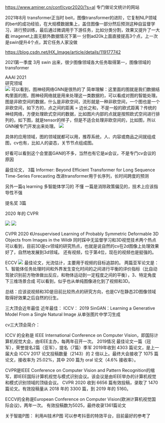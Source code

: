 https://www.aminer.cn/conf/cvpr2020/?s=al 专门做论文统计的网站

2021年8月
transformer正当时
beit，图像transformer的进阶，它复制NLP领域的bert的成功经验，在大规模数据集上，盖住图像一部分然后预测这种自监督学习，进行预训练，最后通过微调用于下游任务，比如分类分割，效果又提升了一大截 imagenet上面无额外数据情况下第一 分割ad20k上面直接提高3个点，上一次是swin提升4个点，其它任务人家没做

https://blog.csdn.net/HX_Image/article/details/119177742

2021第一季度
3月 swin 出来，很少图像领域各大任务取得第一，图像领域的transformer

AAAI 2021  
研究领域  
![](.领域新进展_images/7e488434.png)
可以看到，图神经网络GNN是很热的了
简单理解：这里面的图就是我们数据结构里面的图，图神经网络就是用来处理这一类数据的，可以看成对图的智能处理。图是非欧空间的数据，什么是非欧空间，流形就是一种非欧空间，一个图也是一个非欧空间，如下方的，点之间的距离 = 边长之和，不是一般的欧式距离？传统的神经网络，方便处理欧式空间的数据，比如图片内部的点就是按照欧式空间进行排列的，如下图，就是tensor的样子，但是不适合处理非欧空间的，比如图，所以GNN被专门开发出来处理。
![](.领域新进展_images/896971b6.png)

具体的应用领域，图的领域就都可以用，推荐系统，人、内容或商品之间就组成图，cv也有，比如人的姿态，关节节点组成图。
 
 好看可以看到这个会里面GAN的不多，当然也有它是ai会议，不是专门cv会议的原因 

最佳论文， 3篇
Informer: Beyond Efficient Transformer for Long Sequence Time-Series Forecasting
改进transformer用于长序列，长时间跨度的预测

另外一篇q learning 多智能体学习的 不懂
一篇是消除政策偏见的，技术上应该指导性不强

提名奖 3篇

2020 年的
CVPR

![](.领域新进展_images/cda1c98b.png)
![](.领域新进展_images/e1710bbc.png)


CVPR 2020 《Unsupervised Learning of Probably Symmetric Deformable 3D Objects from Images in the Wild》 同时踩中无监督学习和3D视觉技术两个热点
可以看到，目前3D是cv领域的研究热点，也就是说自然的cv在2d图像上处理效果好了，自然地发展到3d领域。
还有视频，位于第4位，现在的视频也是挺强的。

ECCV
![](.领域新进展_images/1c20f7d9.png)
最佳论文，光流估计，主要用于视频的目标追踪的。
两篇亚军论文是：1、智能体任务处理时间和外界发生变化时间的之间进行平衡的评价指标（比自动驾驶识别前方物体做出反应，和物体运动到一定程度之间的平衡），3、特定角度下三维场景合成
可以看到，似乎也从单纯图像进化到了视频和3D。

总结：应该说视频和3D是目前比较热点的研究方向，也是CV在静态2D图像领域取得好效果之后自然的衍生。


三大顶会近年最佳
近年最佳：
ICCV：
2019
SinGAN：Learning a Generative Model From a Single Natural Image
从单张图片中学习生成


cv三大顶会简介：

ICCV 的全称是 IEEE International Conference on Computer Vision，即国际计算机视觉大会，由IEEE主办，每两年召开一次。
2019情况
最佳论文一篇（冠军），荣誉提名2篇（亚军），提名（7篇）季军
2019年收到 4303 篇论文，是上一届大会 ICCV 2017 论文投稿数量（2143）的 2 倍以上。最终大会接收了 1075 篇论文，接收率为 25.02%，其中 200 篇为 oral 论文（4.6% 接收率）。

CVPR是IEEE Conference on Computer Vision and Pattern Recognition的缩写，即IEEE国际计算机视觉与模式识别会议。该会议是由IEEE举办的计算机视觉和模式识别领域的顶级会议。
CVPR 2020 收到 6656 篇有效投稿，录取了 1470 篇论文。有效投稿量从 2018 年的 3300 篇，到 2019 年的 5160。

ECCV的全称是European Conference on Computer Vision(欧洲计算机视觉国际会议)，两年一次。
有效投稿数为5025，最终收录1361篇论文

关于智能P图：
利用AI技术P图
可以参考抖音的特效平台，目前最好的参考了


